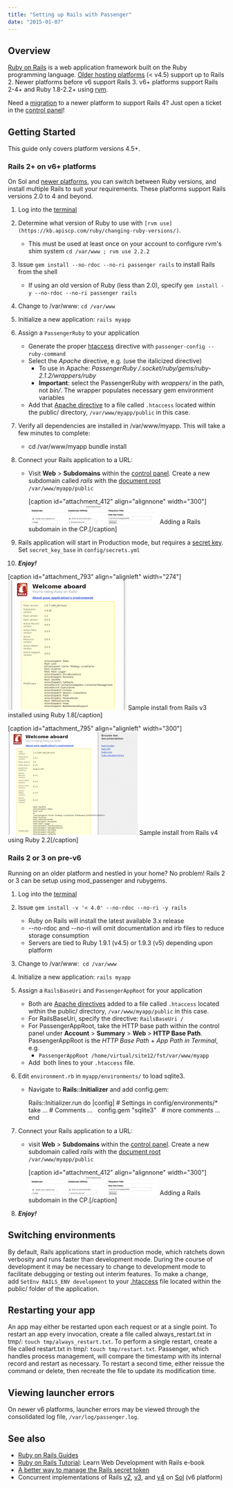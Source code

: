 ```yaml
---
title: "Setting up Rails with Passenger"
date: "2015-01-07"
---
```


## Overview

[Ruby on Rails](http://en.wikipedia.org/wiki/Ruby_on_Rails) is a web application framework built on the Ruby programming language. [Older hosting platforms](https://kb.apiscp.com/platform/determining-platform-version/ "Determining platform version") (< v4.5) support up to Rails 2. Newer platforms before v6 support Rails 3. v6+ platforms support Rails 2-4+ and Ruby 1.8-2.2+ using [rvm](http://rvm.io).

Need a [migration](https://kb.apiscp.com/platform/migrating-another-server/ "Migrating to another server") to a newer platform to support Rails 4? Just open a ticket in the [control panel](https://kb.apiscp.com/control-panel/logging-into-the-control-panel/ "Logging into the control panel")!

## Getting Started

This guide only covers platform versions 4.5+.

### Rails 2+ on v6+ platforms

On Sol and [newer platforms](https://kb.apiscp.com/platform/determining-platform-version/ "Determining platform version"), you can switch between Ruby versions, and install multiple Rails to suit your requirements. These platforms support Rails versions 2.0 to 4 and beyond.

1. Log into the [terminal](https://kb.apiscp.com/terminal/accessing-terminal/ "Accessing terminal")
2. Determine what version of Ruby to use with `[rvm use](https://kb.apiscp.com/ruby/changing-ruby-versions/)`.
    - This must be used at least once on your account to configure rvm's shim system `cd /var/www ; rvm use 2.2.2`
3. Issue `gem install --no-rdoc --no-ri passenger rails` to install Rails from the shell
    - If using an old version of Ruby (less than 2.0), specify `gem install -y --no-rdoc --no-ri passenger rails`
4. Change to /var/www: `cd /var/www`
5. Initialize a new application: `rails myapp`
6. Assign a `PassengerRuby` to your application
    - Generate the proper [htaccess](https://kb.apiscp.com/guides/htaccess-guide/ ".htaccess Guide") directive with `passenger-config --ruby-command`
    - Select the _Apache_ directive, e.g. (use the italicized directive)
        - To use in Apache: _PassengerRuby /.socket/ruby/gems/ruby-2.1.2/wrappers/ruby_
        - **Important**: select the PassengerRuby with _wrappers/_ in the path, not _bin/_. The wrapper populates necessary gem environment variables
    - Add that [Apache directive](https://kb.apiscp.com/guides/htaccess-guide/ ".htaccess Guide") to a file called `.htaccess` located within the public/ directory, `/var/www/myapp/public` in this case.
7. Verify all dependencies are installed in /var/www/myapp. This will take a few minutes to complete:
    - cd /var/www/myapp
        bundle install
        
8. Connect your Rails application to a URL:
    - Visit **Web** > **Subdomains** within the [control panel](https://kb.apiscp.com/control-panel/logging-into-the-control-panel/ "Logging into the control panel"). Create a new subdomain called _rails_ with the [document root](https://kb.apiscp.com/web-content/where-is-site-content-served-from/ "Where is site content served from?") `/var/www/myapp/public`
        
        \[caption id="attachment\_412" align="alignnone" width="300"\][![Adding a Rails subdomain in the CP.](images/Rails-subdomain-300x44.png)](https://kb.apiscp.com/wp-content/uploads/2015/01/Rails-subdomain.png) Adding a Rails subdomain in the CP.\[/caption\]
9. Rails application will start in Production mode, but requires a [secret key](http://edgeguides.rubyonrails.org/upgrading_ruby_on_rails.html#config-secrets-yml). Set `secret_key_base` in `config/secrets.yml`
10. _**Enjoy!**_

\[caption id="attachment\_793" align="alignleft" width="274"\][![Sample install from Rails v3 installed using Ruby 1.8](images/rails-v3-installed-274x300.png)](https://kb.apiscp.com/wp-content/uploads/2015/01/rails-v3-installed.png) Sample install from Rails v3 installed using Ruby 1.8\[/caption\]

\[caption id="attachment\_795" align="alignleft" width="300"\][![Sample install from Rails v4 using Ruby 2.2](images/rails-v4-installed-300x238.png)](https://kb.apiscp.com/wp-content/uploads/2015/01/rails-v4-installed.png) Sample install from Rails v4 using Ruby 2.2\[/caption\]

### Rails 2 or 3 on pre-v6

Running on an older platform and nestled in your home? No problem! Rails 2 or 3 can be setup using mod\_passenger and rubygems.

1. Log into the [terminal](https://kb.apiscp.com/terminal/accessing-terminal/ "Accessing terminal")
2. Issue `gem install -v '< 4.0' --no-rdoc --no-ri -y rails`
    - Ruby on Rails will install the latest available 3.x release
    - \--no-rdoc and --no-ri will omit documentation and irb files to reduce storage consumption
    - Servers are tied to Ruby 1.9.1 (v4.5) or 1.9.3 (v5) depending upon platform
3. Change to /var/www:  `cd /var/www`
4. Initialize a new application: `rails myapp`
5. Assign a `RailsBaseUri` and `PassengerAppRoot` for your application
    - Both are [Apache directives](https://kb.apiscp.com/guides/htaccess-guide/ ".htaccess Guide") added to a file called `.htaccess` located within the public/ directory, `/var/www/myapp/public` in this case.
    - For RailsBaseUri, specify the directive: `RailsBaseUri /`
    - For PassengerAppRoot, take the HTTP base path within the control panel under **Account** > **Summary** > **Web** > **HTTP Base Path**. PassengerAppRoot is the _HTTP Base Path_ + _App Path in Terminal_, e.g.
        - `PassengerAppRoot /home/virtual/site12/fst/var/www/myapp`
    - Add  both lines to your `.htaccess` file.
6. Edit `environment.rb` in `myapp/environments/` to load sqlite3.
    - Navigate to **Rails::Initializer** and add config.gem:
        
        Rails::Initializer.run do |config|
           # Settings in config/environments/\* take ...
           # Comments ...
         
           config.gem "sqlite3"
         
           # more comments ...
        end
        
7. Connect your Rails application to a URL:
    - visit **Web** > **Subdomains** within the [control panel](https://kb.apiscp.com/control-panel/logging-into-the-control-panel/ "Logging into the control panel"). Create a new subdomain called _rails_ with the [document root](https://kb.apiscp.com/web-content/where-is-site-content-served-from/ "Where is site content served from?") `/var/www/myapp/public`
        
        \[caption id="attachment\_412" align="alignnone" width="300"\][![Adding a Rails subdomain in the CP.](images/Rails-subdomain-300x44.png)](https://kb.apiscp.com/wp-content/uploads/2015/01/Rails-subdomain.png) Adding a Rails subdomain in the CP.\[/caption\]
8. _**Enjoy!**_

## Switching environments

By default, Rails applications start in production mode, which ratchets down verbosity and runs faster than development mode. During the course of development it may be necessary to change to development mode to facilitate debugging or testing out interim features. To make a change, add `SetEnv RAILS_ENV development` to your [.htaccess](https://kb.apiscp.com/guides/htaccess-guide/ ".htaccess Guide") file located within the public/ folder of the application.

## Restarting your app

An app may either be restarted upon each request or at a single point. To restart an app every invocation, create a file called always\_restart.txt in tmp/: `touch tmp/always_restart.txt`. To perform a single restart, create a file called restart.txt in tmp/: `touch tmp/restart.txt`. Passenger, which handles process management, will compare the timestamp with its internal record and restart as necessary. To restart a second time, either reissue the command or delete, then recreate the file to update its modification time.

## Viewing launcher errors

On newer v6 platforms, launcher errors may be viewed through the consolidated log file, `/var/log/passenger.log`.

## See also

- [Ruby on Rails Guides](http://guides.rubyonrails.org/index.html)
- [Ruby on Rails Tutorial](https://www.railstutorial.org/book): Learn Web Development with Rails e-book
- [A better way to manage the Rails secret token](http://daniel.fone.net.nz/blog/2013/05/20/a-better-way-to-manage-the-rails-secret-token/)
- Concurrent implementations of Rails [v2](http://rails2.futz.net), [v3](http://rails3.futz.net), and [v4](http://rails4.futz.net) on [Sol](http://apiscp.com/server-lookup?domain=futz.net) (v6 platform)
